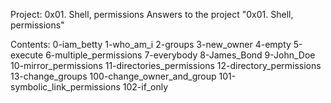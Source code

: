 Project: 0x01. Shell, permissions
Answers to the project "0x01. Shell, permissions"

Contents:
0-iam_betty
1-who_am_i
2-groups
3-new_owner
4-empty
5-execute
6-multiple_permissions
7-everybody
8-James_Bond
9-John_Doe
10-mirror_permissions
11-directories_permissions
12-directory_permissions
13-change_groups
100-change_owner_and_group
101-symbolic_link_permissions
102-if_only
